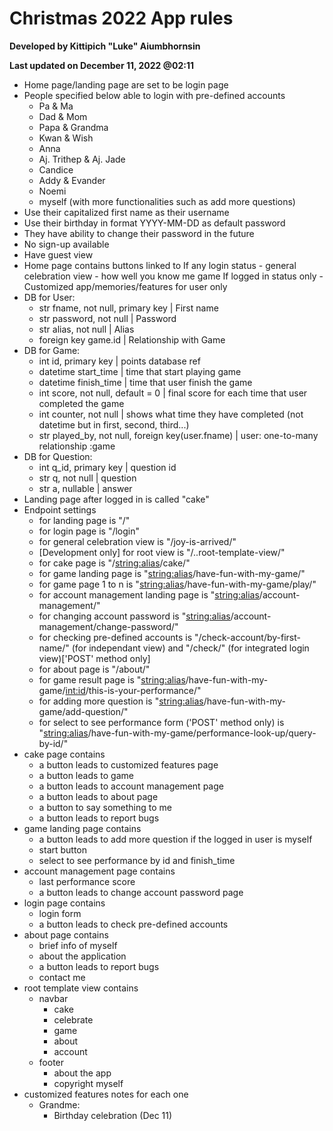 # Christmas 2022 App rules

**Developed by Kittipich "Luke" Aiumbhornsin**

**Last updated on December 11, 2022 @02:11**

- Home page/landing page are set to be login page
- People specified below able to login with pre-defined accounts
  - Pa & Ma
  - Dad & Mom
  - Papa & Grandma
  - Kwan & Wish
  - Anna
  - Aj. Trithep & Aj. Jade
  - Candice
  - Addy & Evander
  - Noemi
  - myself (with more functionalities such as add more questions)
- Use their capitalized first name as their username
- Use their birthday in format YYYY-MM-DD as default password
- They have ability to change their password in the future
- No sign-up available
- Have guest view
- Home page contains buttons linked to
  If any login status - general celebration view - how well you know me game
  If logged in status only - Customized app/memories/features for user only
- DB for User:
  - str fname, not null, primary key | First name
  - str password, not null | Password
  - str alias, not null | Alias
  - foreign key game.id | Relationship with Game
- DB for Game:
  - int id, primary key | points database ref
  - datetime start_time | time that start playing game
  - datetime finish_time | time that user finish the game
  - int score, not null, default = 0 | final score for each time that user completed the game
  - int counter, not null | shows what time they have completed (not datetime but in first, second, third...)
  - str played_by, not null, foreign key(user.fname) | user: one-to-many relationship :game
- DB for Question:
  - int q_id, primary key | question id
  - str q, not null | question
  - str a, nullable | answer
- Landing page after logged in is called "cake"
- Endpoint settings
  - for landing page is "/"
  - for login page is "/login"
  - for general celebration view is "/joy-is-arrived/"
  - [Development only] for root view is "/..root-template-view/"
  - for cake page is "/<string:alias>/cake/"
  - for game landing page is "<string:alias>/have-fun-with-my-game/"
  - for game page 1 to n is "<string:alias>/have-fun-with-my-game/play/"
  - for account management landing page is "<string:alias>/account-management/"
  - for changing account password is "<string:alias>/account-management/change-password/"
  - for checking pre-defined accounts is "/check-account/by-first-name/" (for independant view) and "/check/" (for integrated login view)['POST' method only]
  - for about page is "/about/"
  - for game result page is "<string:alias>/have-fun-with-my-game/<int:id>/this-is-your-performance/"
  - for adding more question is "<string:alias>/have-fun-with-my-game/add-question/"
  - for select to see performance form ('POST' method only) is "<string:alias>/have-fun-with-my-game/performance-look-up/query-by-id/"
- cake page contains
  - a button leads to customized features page
  - a button leads to game
  - a button leads to account management page
  - a button leads to about page
  - a button to say something to me
  - a button leads to report bugs
- game landing page contains
  - a button leads to add more question if the logged in user is myself
  - start button
  - select to see performance by id and finish_time
- account management page contains
  - last performance score
  - a button leads to change account password page
- login page contains
  - login form
  - a button leads to check pre-defined accounts
- about page contains
  - brief info of myself
  - about the application
  - a button leads to report bugs
  - contact me
- root template view contains
  - navbar
    - cake
    - celebrate
    - game
    - about
    - account
  - footer
    - about the app
    - copyright myself
- customized features notes for each one
  - Grandme:
    - Birthday celebration (Dec 11)
